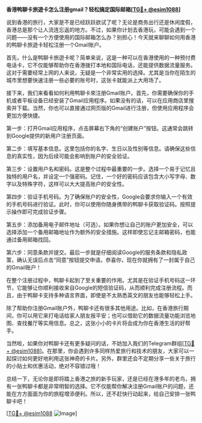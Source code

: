 **香港鸭聊卡旅遊卡怎么注册gmail？轻松搞定国际邮箱[[TG💪+ @esim1088](https://t.me/s/esim1088)]**

说到香港的旅行，大家是不是已经跃跃欲试了呢？无论是商务出行还是休闲度假，香港总是那个让人流连忘返的地方。不过，如果你计划去香港玩，可能会遇到一个问题——没有一个方便使用的国际邮箱怎么办？别担心！今天就来聊聊如何用香港的鸭聊卡旅遊卡轻松注册一个Gmail账户。

首先，什么是鸭聊卡旅遊卡呢？简单来说，这是一种可以在香港使用的一种预付费电话卡，它不仅能够帮助你在香港拨打本地和国际电话，还能提供数据流量服务。这对于需要经常上网的人来说，无疑是一个非常实用的选择。尤其是当你在陌生的城市里想要快速注册一些必要的账号时，这张卡就能派上大用场了。

接下来，我们来看看如何利用鸭聊卡來注册Gmail账户。首先，你需要确保你的手机或者平板设备已经安装了Gmail应用程序。如果没有的话，可以在应用商店里搜索并下载。当然，你也可以直接通过网页版的Gmail进行注册，但使用应用程序会更加方便快捷。

第一步：打开Gmail应用程序，点击屏幕右下角的“创建账户”按钮。这通常会跳转到Google提供的新用户注册页面。

第二步：填写基本信息。这里包括你的名字、生日以及性别等信息。请确保这些信息的真实性，因为后续可能会影响到账户的安全验证。

第三步：设置用户名和密码。这是整个过程中最重要的一步。选择一个易于记忆且独特的用户名，并设定一个强密码。记住，一个好的密码应该包含大小写字母、数字以及特殊字符，这样可以大大提高账户的安全性。

第四步：验证手机号码。为了确保账户的安全性，Google会要求你输入一个有效的手机号码进行验证。此时，你可以使用你随身携带的鸭聊卡获取验证码。按照提示操作即可完成验证步骤。

第五步：添加备用电子邮件地址（可选）。如果你想让自己的账户更加安全，可以选择添加一个备用邮箱地址作为额外的安全措施。这样即使忘记主邮箱密码，也能通过备用邮箱找回。

第六步：同意条款并提交。最后一步就是仔细阅读Google的服务条款和隐私政策，确认无误后点击“同意”按钮提交申请。恭喜你，现在你就拥有了一封属于自己的Gmail账户！

在整个注册过程中，鸭聊卡起到了至关重要的作用。尤其是在验证手机号码这一环节，它能够让你顺利接收来自Google的短信验证码，从而顺利完成注册流程。而且，由于鸭聊卡支持多种语言界面，即使是不太熟悉英文的朋友也能够轻松上手。

除了帮助你注册Gmail账户外，鸭聊卡还有很多其他用途。比如，在香港旅行期间，你可以用它来打电话给家人朋友报平安；也可以借助它的数据流量功能浏览地图、查找餐厅等实用信息。总之，这张小小的卡片将会成为你在香港生活的好帮手。

当然啦，如果你对鸭聊卡还有更多疑问的话，不妨加入我们的Telegram群组[[TG💪+ @esim1088](https://t.me/s/esim1088)]。在那里，你会遇到许多同样热爱旅行和技术的朋友，大家可以一起探讨如何更好地利用这张神奇的卡片。另外，群里还会不定期分享一些关于旅行的小贴士和优惠活动，绝对不容错过哦！

总结一下，无论你是即将踏上香港之旅的新手玩家，还是已经在港多年的老鸟，拥有一张鸭聊卡都是非常明智的选择。它不仅能帮你解决注册Gmail账户的问题，还能在方方面面为你的旅程增添便利。所以，还不赶快行动起来，给自己安排一张鸭聊卡吧！

[[TG💪+ @esim1088](https://t.me/s/esim1088) ![Image](https://i.postimg.cc/4NQfJmqS/Snipaste-2025-05-13-00-14-12.png)]
